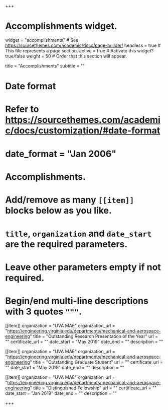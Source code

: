 +++
# Accomplishments widget.
widget = "accomplishments"  # See https://sourcethemes.com/academic/docs/page-builder/
headless = true  # This file represents a page section.
active = true  # Activate this widget? true/false
weight = 50  # Order that this section will appear.

title = "Accomplish&shy;ments"
subtitle = ""

# Date format
#   Refer to https://sourcethemes.com/academic/docs/customization/#date-format
# date_format = "Jan 2006"

# Accomplishments.
#   Add/remove as many `[[item]]` blocks below as you like.
#   `title`, `organization` and `date_start` are the required parameters.
#   Leave other parameters empty if not required.
#   Begin/end multi-line descriptions with 3 quotes `"""`.

[[item]]
  organization = "UVA MAE"
  organization_url = "https://engineering.virginia.edu/departments/mechanical-and-aerospace-engineering"
  title = "Outstanding Research Presentation of the Year"
  url = ""
  certificate_url = ""
  date_start = "May 2019"
  date_end = ""
  description = ""

[[item]]
  organization = "UVA MAE"
  organization_url = "https://engineering.virginia.edu/departments/mechanical-and-aerospace-engineering"
  title = "Outstanding Graduate Student"
  url = ""
  certificate_url = ""
  date_start = "May 2019"
  date_end = ""
  description = ""
  
[[item]]
  organization = "UVA MAE"
  organization_url = "https://engineering.virginia.edu/departments/mechanical-and-aerospace-engineering"
  title = "Distinguished Fellowship"
  url = ""
  certificate_url = ""
  date_start = "Jan 2019"
  date_end = ""
  description = ""

+++
